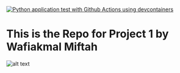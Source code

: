 [![Python application test with Github Actions using devcontainers](https://github.com/nogibjj/repo_wafi/actions/workflows/main.yml/badge.svg?branch=main)](https://github.com/nogibjj/repo_wafi/actions/workflows/main.yml)
# This is the Repo for Project 1 by Wafiakmal Miftah

![alt text](https://i.imgur.com/9hlNOWd.png)
